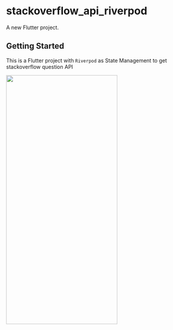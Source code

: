 # stackoverflow_api_riverpod

A new Flutter project.

## Getting Started

This is a Flutter project with `Riverpod` as State Management to get stackoverflow question API


<img src='https://github.com/Denuvo33/stackoverflow_api_riverpod/assets/106959180/4559ba59-ab33-4f37-b1aa-12e4ffeddfdf' width='300' height='670'>
